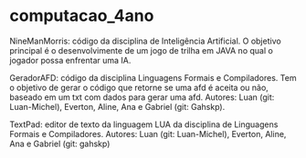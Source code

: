 # computacao_4ano

NineManMorris: código da disciplina de Inteligência Artificial. O objetivo principal é o desenvolvimente de um jogo de trilha em JAVA no qual o jogador possa enfrentar uma IA.



GeradorAFD: código da disciplina Linguagens Formais e Compiladores. Tem o objetivo de gerar o código que retorne se uma afd é aceita ou não, baseado em um txt com dados para gerar uma afd. 
Autores: Luan (git: Luan-Michel), Everton, Aline, Ana e Gabriel (git: Gahskp).



TextPad: editor de texto da linguagem LUA da disciplina de Linguagens Formais e Compiladores. Autores: Luan (git: Luan-Michel), Everton, Aline, Ana e Gabriel (git: gahskp) 
